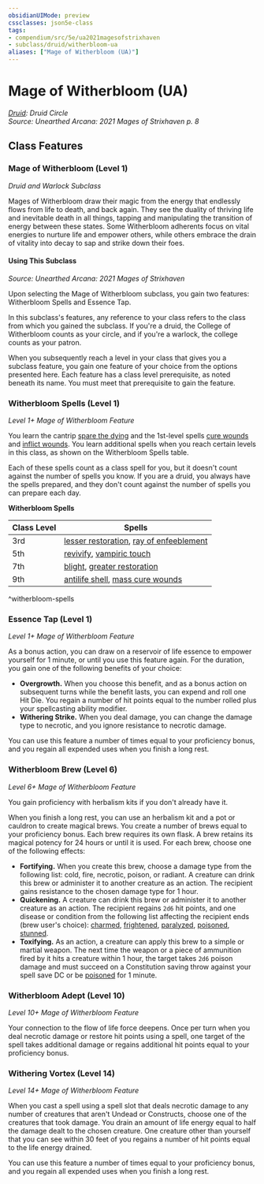 ```yaml
---
obsidianUIMode: preview
cssclasses: json5e-class
tags:
- compendium/src/5e/ua2021magesofstrixhaven
- subclass/druid/witherbloom-ua
aliases: ["Mage of Witherbloom (UA)"]
---
```

# Mage of Witherbloom (UA)
*[Druid](druid.md): Druid Circle*  
*Source: Unearthed Arcana: 2021 Mages of Strixhaven p. 8*  


## Class Features

### Mage of Witherbloom (Level 1)

*Druid and Warlock Subclass*

Mages of Witherbloom draw their magic from the energy that endlessly flows from life to death, and back again. They see the duality of thriving life and inevitable death in all things, tapping and manipulating the transition of energy between these states. Some Witherbloom adherents focus on vital energies to nurture life and empower others, while others embrace the drain of vitality into decay to sap and strike down their foes.

#### Using This Subclass
_Source: Unearthed Arcana: 2021 Mages of Strixhaven_

Upon selecting the Mage of Witherbloom subclass, you gain two features: Witherbloom Spells and Essence Tap.

In this subclass's features, any reference to your class refers to the class from which you gained the subclass. If you're a druid, the College of Witherbloom counts as your circle, and if you're a warlock, the college counts as your patron.

When you subsequently reach a level in your class that gives you a subclass feature, you gain one feature of your choice from the options presented here. Each feature has a class level prerequisite, as noted beneath its name. You must meet that prerequisite to gain the feature.

### Witherbloom Spells (Level 1)

*Level 1+ Mage of Witherbloom Feature*

You learn the cantrip [spare the dying](/Systems/5e/spells/spare-the-dying.md) and the 1st-level spells [cure wounds](/Systems/5e/spells/cure-wounds.md) and [inflict wounds](/Systems/5e/spells/inflict-wounds.md). You learn additional spells when you reach certain levels in this class, as shown on the Witherbloom Spells table.

Each of these spells count as a class spell for you, but it doesn't count against the number of spells you know. If you are a druid, you always have the spells prepared, and they don't count against the number of spells you can prepare each day.

**Witherbloom Spells**

| Class Level | Spells |
|-------------|--------|
| 3rd | [lesser restoration](/Systems/5e/spells/lesser-restoration.md), [ray of enfeeblement](/Systems/5e/spells/ray-of-enfeeblement.md) |
| 5th | [revivify](/Systems/5e/spells/revivify.md), [vampiric touch](/Systems/5e/spells/vampiric-touch.md) |
| 7th | [blight](/Systems/5e/spells/blight.md), [greater restoration](/Systems/5e/spells/greater-restoration.md) |
| 9th | [antilife shell](/Systems/5e/spells/antilife-shell.md), [mass cure wounds](/Systems/5e/spells/mass-cure-wounds.md) |
^witherbloom-spells

### Essence Tap (Level 1)

*Level 1+ Mage of Witherbloom Feature*

As a bonus action, you can draw on a reservoir of life essence to empower yourself for 1 minute, or until you use this feature again. For the duration, you gain one of the following benefits of your choice:

- **Overgrowth.** When you choose this benefit, and as a bonus action on subsequent turns while the benefit lasts, you can expend and roll one Hit Die. You regain a number of hit points equal to the number rolled plus your spellcasting ability modifier.  
- **Withering Strike.** When you deal damage, you can change the damage type to necrotic, and you ignore resistance to necrotic damage.  

You can use this feature a number of times equal to your proficiency bonus, and you regain all expended uses when you finish a long rest.

### Witherbloom Brew (Level 6)

*Level 6+ Mage of Witherbloom Feature*

You gain proficiency with herbalism kits if you don't already have it.

When you finish a long rest, you can use an herbalism kit and a pot or cauldron to create magical brews. You create a number of brews equal to your proficiency bonus. Each brew requires its own flask. A brew retains its magical potency for 24 hours or until it is used. For each brew, choose one of the following effects:

- **Fortifying.** When you create this brew, choose a damage type from the following list: cold, fire, necrotic, poison, or radiant. A creature can drink this brew or administer it to another creature as an action. The recipient gains resistance to the chosen damage type for 1 hour.  
- **Quickening.** A creature can drink this brew or administer it to another creature as an action. The recipient regains `2d6` hit points, and one disease or condition from the following list affecting the recipient ends (brew user's choice): [charmed](/Systems/5e/rules/conditions.md#charmed), [frightened](/Systems/5e/rules/conditions.md#frightened), [paralyzed](/Systems/5e/rules/conditions.md#paralyzed), [poisoned](/Systems/5e/rules/conditions.md#poisoned), [stunned](/Systems/5e/rules/conditions.md#stunned).  
- **Toxifying.** As an action, a creature can apply this brew to a simple or martial weapon. The next time the weapon or a piece of ammunition fired by it hits a creature within 1 hour, the target takes `2d6` poison damage and must succeed on a Constitution saving throw against your spell save DC or be [poisoned](/Systems/5e/rules/conditions.md#poisoned) for 1 minute.  

### Witherbloom Adept (Level 10)

*Level 10+ Mage of Witherbloom Feature*

Your connection to the flow of life force deepens. Once per turn when you deal necrotic damage or restore hit points using a spell, one target of the spell takes additional damage or regains additional hit points equal to your proficiency bonus.

### Withering Vortex (Level 14)

*Level 14+ Mage of Witherbloom Feature*

When you cast a spell using a spell slot that deals necrotic damage to any number of creatures that aren't Undead or Constructs, choose one of the creatures that took damage. You drain an amount of life energy equal to half the damage dealt to the chosen creature. One creature other than yourself that you can see within 30 feet of you regains a number of hit points equal to the life energy drained.

You can use this feature a number of times equal to your proficiency bonus, and you regain all expended uses when you finish a long rest.